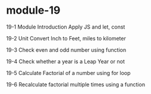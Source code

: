 # module-19

19-1 Module Introduction Apply JS and let, const

19-2 Unit Convert Inch to Feet, miles to kilometer

19-3 Check even and odd number using function

19-4 Check whether a year is a Leap Year or not

19-5 Calculate Factorial of a number using for loop

19-6 Recalculate factorial multiple times using a function
